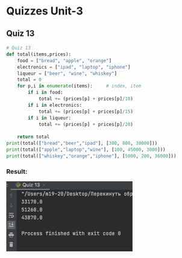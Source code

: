 # Quizzes Unit-3
## Quiz 13

```.py
# Quiz 13
def total(items,prices):
    food = ["bread", "apple", "orange"]
    electronics = ["ipad", "laptop", "iphone"]
    liqueur = ["beer", "wine", "whiskey"]
    total = 0
    for p,i in enumerate(items):     # index, item
        if i in food:
            total += (prices[p] + prices[p]/10)
        if i in electronics:
            total += (prices[p] + prices[p]/15)
        if i in liqueur:
            total += (prices[p] + prices[p]/20)

    return total
print(total(["bread","beer","ipad"], [300, 800, 30000]))
print(total(["apple","laptop","wine"], [100, 45000, 3000]))
print(total(["whiskey","orange","iphone"], [5000, 200, 36000]))
```
### Result:
![photo](https://github.com/TimurGar/Unit-3/blob/main/Result%20to%20Quiz%2013.png)
